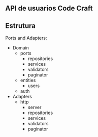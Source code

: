 ## API de usuarios Code Craft

## Estrutura

Ports and Adapters:

- Domain
  - ports
    - repositories
    - services
    - validators
    - paginator
  - entities
    - users
  - auth
- Adapters
  - http
    - server
    - repositories
    - services
    - validators
    - paginator